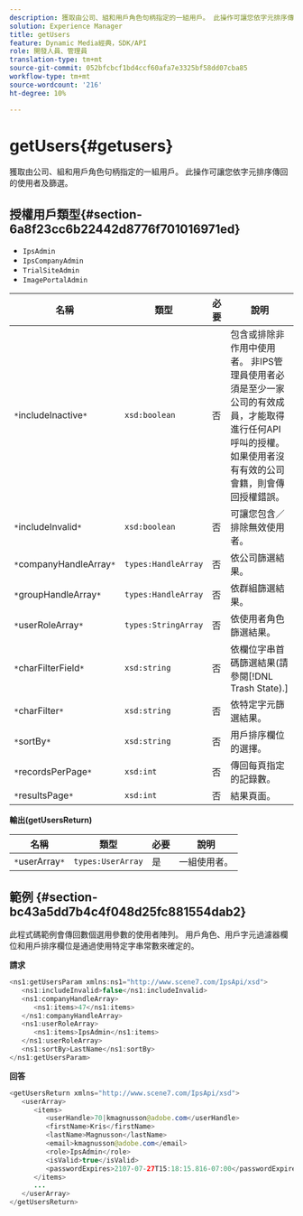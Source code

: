 ```yaml
---
description: 獲取由公司、組和用戶角色句柄指定的一組用戶。 此操作可讓您依字元排序傳回的使用者及篩選。
solution: Experience Manager
title: getUsers
feature: Dynamic Media經典，SDK/API
role: 開發人員、管理員
translation-type: tm+mt
source-git-commit: 052bfcbcf1bd4ccf60afa7e3325bf58dd07cba85
workflow-type: tm+mt
source-wordcount: '216'
ht-degree: 10%

---
```



# getUsers{#getusers}

獲取由公司、組和用戶角色句柄指定的一組用戶。 此操作可讓您依字元排序傳回的使用者及篩選。

## 授權用戶類型{#section-6a8f23cc6b22442d8776f701016971ed}

* `IpsAdmin`
* `IpsCompanyAdmin`
* `TrialSiteAdmin`
* `ImagePortalAdmin`


| 名稱 | 類型 | 必要 | 說明 |
|---|---|---|---|
| `*`includeInactive`*` | `xsd:boolean` | 否 | 包含或排除非作用中使用者。 非IPS管理員使用者必須是至少一家公司的有效成員，才能取得進行任何API呼叫的授權。 如果使用者沒有有效的公司會籍，則會傳回授權錯誤。 |
| `*`includeInvalid`*` | `xsd:boolean` | 否 | 可讓您包含／排除無效使用者。 |
| `*`companyHandleArray`*` | `types:HandleArray` | 否 | 依公司篩選結果。 |
| `*`groupHandleArray`*` | `types:HandleArray` | 否 | 依群組篩選結果。 |
| `*`userRoleArray`*` | `types:StringArray` | 否 | 依使用者角色篩選結果。 |
| `*`charFilterField`*` | `xsd:string` | 否 | 依欄位字串首碼篩選結果(請參閱[!DNL Trash State).] |
| `*`charFilter`*` | `xsd:string` | 否 | 依特定字元篩選結果。 |
| `*`sortBy`*` | `xsd:string` | 否 | 用戶排序欄位的選擇。 |
| `*`recordsPerPage`*` | `xsd:int` | 否 | 傳回每頁指定的記錄數。 |
| `*`resultsPage`*` | `xsd:int` | 否 | 結果頁面。 |

**輸出(getUsersReturn)**

| 名稱 | 類型 | 必要 | 說明 |
|---|---|---|---|
| `*`userArray`*` | `types:UserArray` | 是 | 一組使用者。 |

## 範例 {#section-bc43a5dd7b4c4f048d25fc881554dab2}

此程式碼範例會傳回數個選用參數的使用者陣列。 用戶角色、用戶字元過濾器欄位和用戶排序欄位是通過使用特定字串常數來確定的。

**請求**

```java
<ns1:getUsersParam xmlns:ns1="http://www.scene7.com/IpsApi/xsd">
   <ns1:includeInvalid>false</ns1:includeInvalid>
   <ns1:companyHandleArray>
      <ns1:items>47</ns1:items>
   </ns1:companyHandleArray>
   <ns1:userRoleArray>
      <ns1:items>IpsAdmin</ns1:items>
   </ns1:userRoleArray>
   <ns1:sortBy>LastName</ns1:sortBy>
</ns1:getUsersParam>
```

**回答**

```java
<getUsersReturn xmlns="http://www.scene7.com/IpsApi/xsd">
   <userArray>
      <items>
         <userHandle>70|kmagnusson@adobe.com</userHandle>
         <firstName>Kris</firstName>
         <lastName>Magnusson</lastName>
         <email>kmagnusson@adobe.com</email>
         <role>IpsAdmin</role>
         <isValid>true</isValid>
         <passwordExpires>2107-07-27T15:18:15.816-07:00</passwordExpires>
      </items>
      ...
   </userArray>
</getUsersReturn>
```

